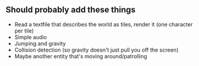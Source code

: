 ## Should probably add these things
* Read a textfile that describes the world as tiles, render it (one character per tile)
* Simple audio
* Jumping and gravity
* Collision detection (so gravity doesn't just pull you off the screen)
* Maybe another entity that's moving around/patrolling